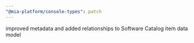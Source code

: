 ```yaml
---
"@mia-platform/console-types": patch
---
```


improved metadata and added relationships to Software Catalog item data model
